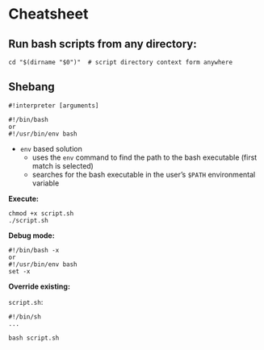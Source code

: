 
# Cheatsheet

## Run bash scripts from any directory:
```
cd "$(dirname "$0")"  # script directory context form anywhere
```

## Shebang

```
#!interpreter [arguments]
```

```
#!/bin/bash
or
#!/usr/bin/env bash
```
- `env` based solution
  - uses the `env` command to find the path to the bash executable (first match is selected)
  - searches for the bash executable in the user’s `$PATH` environmental variable

**Execute:**

```
chmod +x script.sh
./script.sh
```

**Debug mode:**

```
#!/bin/bash -x
or
#!/usr/bin/env bash
set -x
```

**Override existing:**

`script.sh`:
```
#!/bin/sh
...
```

```
bash script.sh
```
